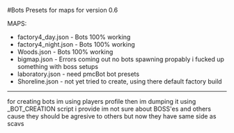 #Bots Presets for maps for version 0.6

MAPS:
* factory4_day.json - Bots 100% working
* factory4_night.json - Bots 100% working
* Woods.json - Bots 100% working
* bigmap.json - Errors coming out no bots spawning propably i fucked up something with boss setups
* laboratory.json - need pmcBot bot presets
* Shoreline.json - not yet tried to create, using there default factory build
___________________________________________________________________________________

for creating bots im using players profile then im dumping it using _BOT_CREATION script i provide
im not sure about BOSS'es and others cause they should be agresive to others but now they have same side as scavs
